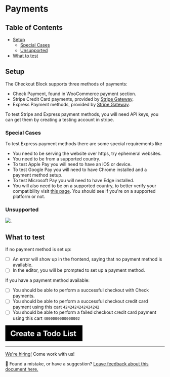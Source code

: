 # Payments <!-- omit in toc -->

## Table of Contents <!-- omit in toc -->

-   [Setup](#setup)
    -   [Special Cases](#special-cases)
    -   [Unsupported](#unsupported)
-   [What to test](#what-to-test)

## Setup

The Checkout Block supports three methods of payments:

-   Check Payment, found in WooCommerce payment section.
-   Stripe Credit Card payments, provided by [Stripe Gateway](https://woocommerce.com/products/stripe/).
-   Express Payment methods, provided by [Stripe Gateway](https://woocommerce.com/products/stripe/).

To test Stripe and Express payment methods, you will need API keys, you can get them by creating a testing account in stripe.

### Special Cases

To test Express payment methods there are some special requirements like

-   You need to be serving the website over https, try ephemeral websites.
-   You need to be from a supported country.
-   To test Apple Pay you will need to have an iOS or device.
-   To test Google Pay you will need to have Chrome installed and a payment method setup.
-   To test Microsoft Pay you will need to have Edge installed.
-   You will also need to be on a supported country, to better verify your compatibility visit [this page](https://stripe.com/docs/stripe-js/elements/payment-request-button#react-overview). You should see if you're on a supported platform or not.

### Unsupported

![](https://i.imgur.com/EpkFrat.png).

## What to test

If no payment method is set up:

-   [ ] An error will show up in the frontend, saying that no payment method is available.
-   [ ] In the editor, you will be prompted to set up a payment method.

If you have a payment method available:

-   [ ] You should be able to perform a successful checkout with Check payments.
-   [ ] You should be able to perform a successful checkout credit card payment using this cart `4242424242424242`
-   [ ] You should be able to perform a failed checkout credit card payment using this cart `4000000000000002`

[![Create Todo list](https://raw.githubusercontent.com/senadir/todo-my-markdown/master/public/github-button.svg?sanitize=true)](https://git-todo.netlify.app/create)

<!-- FEEDBACK -->

---

[We're hiring!](https://woocommerce.com/careers/) Come work with us!

🐞 Found a mistake, or have a suggestion? [Leave feedback about this document here.](https://github.com/woocommerce/woocommerce-gutenberg-products-block/issues/new?assignees=&labels=type%3A+documentation&template=--doc-feedback.md&title=Feedback%20on%20./docs/testing/cart-checkout/payment.md)

<!-- /FEEDBACK -->
